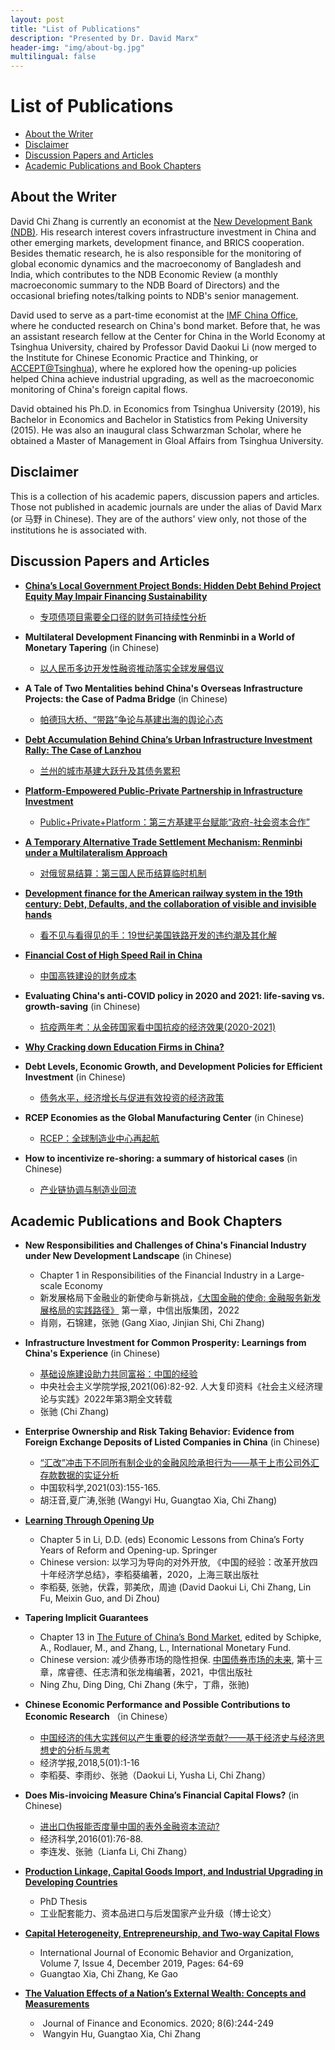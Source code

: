 ```yaml
---
layout: post
title: "List of Publications"
description: "Presented by Dr. David Marx"
header-img: "img/about-bg.jpg"
multilingual: false
---
```


# List of Publications

- [About the Writer](#about-the-writer)
- [Disclaimer](#disclaimer)
- [Discussion Papers and Articles](#discussion-papers-and-articles)
- [Academic Publications and Book Chapters](#academic-publications-and-book-chapters)

   
   

## About the Writer
   


David Chi Zhang is currently an economist at the [New Development Bank (NDB)](http://www.ndb.int). His research interest covers infrastructure investment in China and other emerging markets, development finance, and BRICS cooperation. Besides thematic research, he is also responsible for the monitoring of global economic dynamics and the macroeconomy of Bangladesh and India, which contributes to the NDB Economic Review (a monthly macroeconomic summary to the NDB Board of Directors) and the occasional briefing notes/talking points to NDB's senior management. 

David used to serve as a part-time economist at the [IMF China Office](https://www.imf.org/en/Countries/ResRep/CHN), where he conducted research on China's bond market. Before that, he was an assistant research fellow at the Center for China in the World Economy at Tsinghua University, chaired by Professor David Daokui Li (now merged to the Institute for Chinese Economic Practice and Thinking, or [ACCEPT@Tsinghua](http://www.accept.tsinghua.edu.cn/accepten/main.htm)), where he explored how the opening-up policies helped China achieve industrial upgrading, as well as the macroeconomic monitoring of China's foreign capital flows. 

David obtained his Ph.D. in Economics from Tsinghua University (2019), his Bachelor in Economics and Bachelor in Statistics from Peking University (2015). He was also an inaugural class Schwarzman Scholar, where he obtained a Master of Management in Gloal Affairs from Tsinghua University.  
   

## Disclaimer
   

This is a collection of his academic papers, discussion papers and articles. Those not published in academic journals are under the alias of David Marx (or 马野 in Chinese). They are of the authors' view only, not those of the institutions he is associated with. 
   
   


## Discussion Papers and Articles
   


- [**China’s Local Government Project Bonds: Hidden Debt Behind Project Equity May Impair Financing Sustainability**](https://david-chi-zhang.github.io/MReview/2022/06/29/Lanzhou/)
    -  [专项债项目需要全口径的财务可持续性分析](https://mp.weixin.qq.com/s/34-hAf25ikTMefYvkBq1bA)

- **Multilateral Development Financing with Renminbi in a World of Monetary Tapering** (in Chinese)
    -  [以人民币多边开发性融资推动落实全球发展倡议](https://mp.weixin.qq.com/s/SprMGJcDr7BEcgbNdivXAg)

- **A Tale of Two Mentalities behind China's Overseas Infrastructure Projects: the Case of Padma Bridge** (in Chinese)
    - [帕德玛大桥、“带路”争论与基建出海的舆论心态](https://mp.weixin.qq.com/s?__biz=MzAxMjM1MTQ0Mg==&mid=2649323383&idx=1&sn=c4fc184cdec888ea5e22da5d77e0a3ad&chksm=83aef5cab4d97cdc8a72b8db58f4a77326bfd282b320cff4ff26b38a52d81e1bf427a15c4758&token=1435568044&lang=zh_CN#rd)
    

- [**Debt Accumulation Behind China’s Urban Infrastructure Investment Rally: The Case of Lanzhou**](https://david-chi-zhang.github.io/MReview/2022/06/29/Lanzhou/) 
    - [兰州的城市基建大跃升及其债务累积](https://mp.weixin.qq.com/s?__biz=MzAxMjM1MTQ0Mg==&mid=2649323372&idx=1&sn=5f7899a0cc4dc4a55696b9f1a5c85f6e&chksm=83aef5d1b4d97cc74e66dd987d4b1e93762916012db5ea979db65339984b2309fb9207cff70e#rd)

- [**Platform-Empowered Public-Private Partnership in Infrastructure Investment**](https://david-chi-zhang.github.io/MReview/2022/05/16/PEPPP/)
    - [Public+Private+Platform：第三方基建平台赋能“政府-社会资本合作”](https://mp.weixin.qq.com/s?__biz=MzAxMjM1MTQ0Mg==&mid=2649323344&idx=1&sn=a438804bfc5a09de353d40b4c6fd850a&chksm=83aef5edb4d97cfb214e9433553234bc44245c2dc9a2578845446e22ccbdf315e24099ef19fc&token=1435568044&lang=zh_CN#rd)

- [**A Temporary Alternative Trade Settlement Mechanism: Renminbi under a Multilateralism Approach**](https://david-chi-zhang.github.io/MReview/2022/03/09/RMBTradeSettlement.md/)
    - [对俄贸易结算：第三国人民币结算临时机制](https://mp.weixin.qq.com/s?__biz=MzAxMjM1MTQ0Mg==&mid=2649323330&idx=1&sn=968625aff2564630798db6cb26e013a0&chksm=83aef5ffb4d97ce9e95b77bf04599295f238dbff11d892a48027b8f72a0aeee328e4db7a13a0&token=1435568044&lang=zh_CN#rd)
    
- [**Development finance for the American railway system in the 19th century: Debt, Defaults, and the collaboration of visible and invisible hands**](https://david-chi-zhang.github.io/MReview/2022/02/19/USRailway19C/)
    - [看不见与看得见的手：19世纪美国铁路开发的违约潮及其化解](https://mp.weixin.qq.com/s?__biz=MzAxMjM1MTQ0Mg==&mid=2649323323&idx=1&sn=f389a3a1c6bb6d4354ce0439cfe55eef&chksm=83aef586b4d97c90e6796d456d91fc74636054dca23ed228c6c13bbf5bba8145630c9c7b8b45&token=1435568044&lang=zh_CN#rd)
    
- [**Financial Cost of High Speed Rail in China**](https://david-chi-zhang.github.io/MReview/2022/01/15/HighSpeedRail/)
    - [中国高铁建设的财务成本](https://mp.weixin.qq.com/s?__biz=MzAxMjM1MTQ0Mg==&mid=2649323316&idx=1&sn=be456e86acc9b4cc5a20351fd02e54ee&chksm=83aef589b4d97c9f15da4ac5e98c8f45bc01e64668d6d5a897952f287c9048a9da94d39c02fa&token=1435568044&lang=zh_CN#rd)
    
- **Evaluating China's anti-COVID policy in 2020 and 2021: life-saving vs. growth-saving** (in Chinese)
    - [抗疫两年考：从金砖国家看中国抗疫的经济效果(2020-2021)](https://mp.weixin.qq.com/s?__biz=MzAxMjM1MTQ0Mg==&mid=2649323312&idx=1&sn=8ce47b47921b1d7a0d727754f39ca591&chksm=83aef58db4d97c9b78ebc34184a1dc1dc2efbc3bbf63138d68a625982f14adb5e4285b734f74&token=1435568044&lang=zh_CN#rd)
    
- [**Why Cracking down Education Firms in China?**](https://david-chi-zhang.github.io/MReview/2021/07/29/Education/)

- **Debt Levels, Economic Growth, and Development Policies for Efficient Investment** (in Chinese)
    - [债务水平，经济增长与促进有效投资的经济政策](https://mp.weixin.qq.com/s?__biz=MzAxMjM1MTQ0Mg==&mid=2649323295&idx=1&sn=058f401daa4e26f84b0a333528ed962d&chksm=83aef5a2b4d97cb445bb910ee3f75b2a0ab95839edf480afe9aec3c026bca3f0a7d552734f24&token=1435568044&lang=zh_CN#rd)

- **RCEP Economies as the Global Manufacturing Center** (in Chinese)
    - [RCEP：全球制造业中心再起航](https://mp.weixin.qq.com/s?__biz=MzAxMjM1MTQ0Mg==&mid=2649323279&idx=1&sn=8903c8ede23126cd029debbe5bc0f1f3&chksm=83aef5b2b4d97ca44ad6a7cb65217dfe0d0021fecda9763bbe2c6a00dac20aeecfdd00a643d2&token=1435568044&lang=zh_CN#rd)
    
- **How to incentivize re-shoring: a summary of historical cases** (in Chinese)
    - [产业链协调与制造业回流](https://mp.weixin.qq.com/s?__biz=MzAxMjM1MTQ0Mg==&mid=2649323270&idx=1&sn=c28846665aea08c213b1bb5e618ed00d&chksm=83aef5bbb4d97cad8c8f6a35689fe18f98fb507019f5a2da9ba77f74c0ee080cefd82f88a4b2&token=1435568044&lang=zh_CN#rd)

   

## Academic Publications and Book Chapters
   

- **New Responsibilities and Challenges of China's Financial Industry under New Development Landscape** (in Chinese)
    - Chapter 1 in Responsibilities of the Financial Industry in a Large-scale Economy 
    - 新发展格局下金融业的新使命与新挑战，[《大国金融的使命: 金融服务新发展格局的实践路径》](http://www.cf40.org.cn/book_detail/12563.html) 第一章，中信出版集团，2022
    - 肖刚，石锦建，张驰 (Gang Xiao, Jinjian Shi, Chi Zhang)

- **Infrastructure Investment for Common Prosperity: Learnings from China's Experience** (in Chinese)
    - [基础设施建设助力共同富裕：中国的经验](http://cgrs.szlib.com/qk/Paper/787155)
    - 中央社会主义学院学报,2021(06):82-92. 人大复印资料《社会主义经济理论与实践》2022年第3期全文转载
    - 张驰 (Chi Zhang)

- **Enterprise Ownership and Risk Taking Behavior: Evidence from Foreign Exchange Deposits of Listed Companies in China** (in Chinese)
    - [“汇改”冲击下不同所有制企业的金融风险承担行为——基于上市公司外汇存款数据的实证分析](https://kns.cnki.net/kcms/detail/detail.aspx?dbcode=CJFD&dbname=CJFDLAST2021&filename=ZGRK202103014&uniplatform=NZKPT&v=3a01D728ebOkQ4xzVXRVblJM8ftiwCDiQp1HID8y6NOyGyx9aegbuiDigjBJprh6) 
    - 中国软科学,2021(03):155-165.
    - 胡汪音,夏广涛,张驰 (Wangyi Hu, Guangtao Xia, Chi Zhang)

- [**Learning Through Opening Up**](https://link.springer.com/chapter/10.1007/978-981-33-4520-1_5#citeas)
    - Chapter 5 in Li, D.D. (eds) Economic Lessons from China’s Forty Years of Reform and Opening-up. Springer
    - Chinese version: 以学习为导向的对外开放, 《中国的经验：改革开放四十年经济学总结》，李稻葵编著，2020，上海三联出版社
    - 李稻葵, 张驰，伏霖，郭美欣，周迪 (David Daokui Li, Chi Zhang, Lin Fu, Meixin Guo, and Di Zhou)

- **Tapering Implicit Guarantees** 
    - Chapter 13 in [The Future of China’s Bond Market](https://www.imf.org/en/Publications/Books/Issues/2019/03/05/The-Future-of-China-s-Bond-Market-46144), edited by Schipke, A., Rodlauer, M., and Zhang, L., International Monetary Fund.
    - Chinese version: 减少债券市场的隐性担保. [中国债券市场的未来](https://baike.baidu.com/item/%E4%B8%AD%E5%9B%BD%E5%80%BA%E5%88%B8%E5%B8%82%E5%9C%BA%E7%9A%84%E6%9C%AA%E6%9D%A5/60032650?fr=aladdin), 第十三章，席睿德、任志清和张龙梅编著，2021，中信出版社
    - Ning Zhu, Ding Ding, Chi Zhang (朱宁，丁鼎，张驰)
    
- **Chinese Economic Performance and Possible Contributions to Economic Research** （in Chinese）
    - [中国经济的伟大实践何以产生重要的经济学贡献?——基于经济史与经济思想史的分析与思考](https://kns.cnki.net/kcms/detail/detail.aspx?dbcode=CJFD&dbname=CJFDLAST2018&filename=TSJJ201801001&uniplatform=NZKPT&v=XY0Wl9SBkn1Q7FXVDwzVM-laO4BEx2mCpR9fVf19F4-js4oKb_tTFlGhETVLzuOb)
    - 经济学报,2018,5(01):1-16
    - 李稻葵、李雨纱、张驰（Daokui Li, Yusha Li, Chi Zhang）
    
- **Does Mis-invoicing Measure China’s Financial Capital Flows?** (in Chinese)
    - [进出口伪报能否度量中国的表外金融资本流动?](https://kns.cnki.net/kcms/detail/detail.aspx?dbcode=CJFD&dbname=CJFDLAST2016&filename=JJKX201601008&uniplatform=NZKPT&v=mUNeSsUy0IXnyL0TvWOUrmiqFK-kMSvy6-rJIjq2FliyN4-2cpc6J1DpRKPuRqnk)
    - 经济科学,2016(01):76-88.
    - 李连发、张驰（Lianfa Li, Chi Zhang）    
 
- [**Production Linkage, Capital Goods Import, and Industrial Upgrading in Developing Countries**](https://github.com/david-chi-zhang/MReview/blob/d541703a2a2f8f2b6c39b7b9716c4c2b801b4258/_posts/pdf/201909_PhD.pdf)
    - PhD Thesis
    - 工业配套能力、资本品进口与后发国家产业升级（博士论文）
 
- [**Capital Heterogeneity, Entrepreneurship, and Two-way Capital Flows**](https://www.sciencepublishinggroup.com/journal/paperinfo?journalid=172&doi=10.11648/j.ijebo.20190704.12)
    - International Journal of Economic Behavior and Organization, Volume 7, Issue 4, December 2019, Pages: 64-69 
    - Guangtao Xia, Chi Zhang, Ke Gao
    
- [**The Valuation Effects of a Nation’s External Wealth: Concepts and Measurements**](http://article.journaloffinanceeconomics.com/pdf/jfe-8-6-2.pdf)
    -  Journal of Finance and Economics. 2020; 8(6):244-249
    -  Wangyin Hu, Guangtao Xia, Chi Zhang

    



